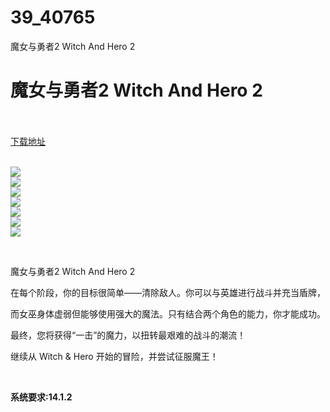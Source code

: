 # 39_40765
魔女与勇者2 Witch And Hero 2
# 魔女与勇者2 Witch And Hero 2
 <br/></br>
[下载地址](https://www.switch520.cc/article/40765 "下载地址")
<br/></br>

<p><img src="https://assets.nintendo.com/image/upload/ar_16:9,b_auto:border,c_lpad/b_white/f_auto/q_auto/dpr_1.0/c_scale,w_700/ncom/en_US/games/switch/w/witch-and-hero-2-switch/hero"><br>
<img src="https://assets.nintendo.com/image/upload/ar_16:9,b_auto:border,c_lpad/b_white/f_auto/q_auto/dpr_1.0/c_scale,w_700/ncom/en_US/games/switch/w/witch-and-hero-2-switch/screenshot-gallery/screenshot01"><br>
<img src="https://assets.nintendo.com/image/upload/ar_16:9,b_auto:border,c_lpad/b_white/f_auto/q_auto/dpr_1.0/c_scale,w_700/ncom/en_US/games/switch/w/witch-and-hero-2-switch/screenshot-gallery/screenshot02"><br>
<img src="https://assets.nintendo.com/image/upload/ar_16:9,b_auto:border,c_lpad/b_white/f_auto/q_auto/dpr_1.0/c_scale,w_700/ncom/en_US/games/switch/w/witch-and-hero-2-switch/screenshot-gallery/screenshot05"><br>
<img src="https://assets.nintendo.com/image/upload/ar_16:9,b_auto:border,c_lpad/b_white/f_auto/q_auto/dpr_1.0/c_scale,w_700/ncom/en_US/games/switch/w/witch-and-hero-2-switch/screenshot-gallery/screenshot03"><br>
<img src="https://assets.nintendo.com/image/upload/ar_16:9,b_auto:border,c_lpad/b_white/f_auto/q_auto/dpr_1.0/c_scale,w_700/ncom/en_US/games/switch/w/witch-and-hero-2-switch/screenshot-gallery/screenshot06"><br>
<img src="https://assets.nintendo.com/image/upload/ar_16:9,b_auto:border,c_lpad/b_white/f_auto/q_auto/dpr_1.0/c_scale,w_700/ncom/en_US/games/switch/w/witch-and-hero-2-switch/screenshot-gallery/screenshot04"></p>
<p>&nbsp;</p>
<p>魔女与勇者2 Witch And Hero 2</p>
<p>在每个阶段，你的目标很简单——清除敌人。你可以与英雄进行战斗并充当盾牌，</p>
<p>而女巫身体虚弱但能够使用强大的魔法。只有结合两个角色的能力，你才能成功。</p>
<p>最终，您将获得“一击”的魔力，以扭转最艰难的战斗的潮流！</p>
<p>继续从 Witch &amp; Hero 开始的冒险，并尝试征服魔王！</p>
<p>&nbsp;</p>
<p><strong>系统要求:14.1.2</strong></p>



